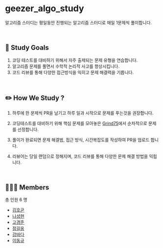 # geezer_algo_study

알고리즘 스터디는 평일동안 진행되는 알고리즘 스터디로 매일 1문제씩 풀이합니다.

<br>

## 🎯 Study Goals

1. 코딩 테스트를 대비하기 위해서 자주 출제되는 문제 유형을 연습합니다.
2. 알고리즘 문제를 풀면서 수학적 논리적 사고를 향상시킵니다.
3. 코드 리뷰를 통해 다양한 접근방식을 익히고 문제 해결력을 기릅니다.

<br>

## ✏️ How We Study ?

1. 하루에 한 문제씩 PR을 남기고 하루 일과 시작으로 문제를 푸는것을 권장합니다.

2. 코딩테스트를 대비하기 위해 핵심 문제를 모아놓은 [Grind75](https://www.techinterviewhandbook.org/grind75/)에서 순차적으로 문제를 선정합니다.<br>

3. 풀이가 완료되면 문제 해결법, 접근 방식, 시간복잡도를 작성하여 PR을 업로드 합니다.

4. 리뷰어는 당일 랜덤으로 정해지며, 코드 리뷰를 통해 다양한 문제 해결 방법을 익힙니다.

<br>

## 🤹🏻‍♀️ Members

총 인원 6 명

- [김호균](https://github.com/tjd985)
- [나성현](https://github.com/Soberanalysts)
- [고경준](https://github.com/kyeongjun-ko)
- [정길웅](https://github.com/DoggySummer)
- [강바다](https://github.com/bada308)
- [이동규](https://github.com/astro7145)
